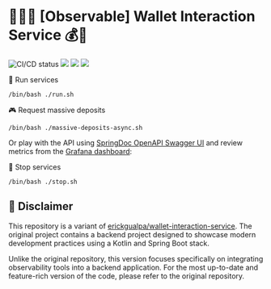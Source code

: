 # 🧙‍♂️🔎 [Observable] Wallet Interaction Service 💰💸

![CI/CD status](https://github.com/erickgualpa/observable-wallet-interaction-service/actions/workflows/maven.yml/badge.svg)
[![](https://img.shields.io/badge/Spring%20Boot%20Version-3.5.0-blue)](/pom.xml)
[![](https://img.shields.io/badge/Java%20Version-21-blue)](/pom.xml)
[![](https://img.shields.io/badge/Kotlin%20Version-2.0.0-blue)](/pom.xml)

🚀 Run services
<br>

```shell script
/bin/bash ./run.sh
```

🎮 Request massive deposits
<br>

```shell script
/bin/bash ./massive-deposits-async.sh
```

Or play with the API using [SpringDoc OpenAPI Swagger UI](http://localhost:8080/swagger-ui/index.html) and review
metrics
from
the [Grafana dashboard](http://localhost:3000/d/da840768-d79b-46c5-8c09-95bb9e2a148b/wallet-interaction-service?orgId=1&refresh=5s):

🌃 Stop services
<br>

```shell script
/bin/bash ./stop.sh
```

## 📣 Disclaimer

This repository is a variant
of [erickgualpa/wallet-interaction-service](https://github.com/erickgualpa/wallet-interaction-service). The original project contains a
backend project designed to showcase modern development practices using a Kotlin and Spring Boot stack.

Unlike the original repository, this version focuses specifically on integrating observability tools into a backend
application. For the most up-to-date and feature-rich version of the code, please refer to the original repository.

